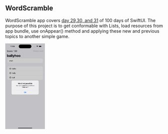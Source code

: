 ## WordScramble

WordScramble app covers [day 29,30, and 31](https://www.hackingwithswift.com/100/swiftui/29) of 100 days of SwiftUI. The purpose of this project is to get conformable with Lists, load resources from app bundle, use onAppear() method and applying these new and previous topics to another simple game.

<img src="https://github.com/canonall/100-days-of-swiftui/blob/main/WordScramble/wordscramble.png" width="25%">
